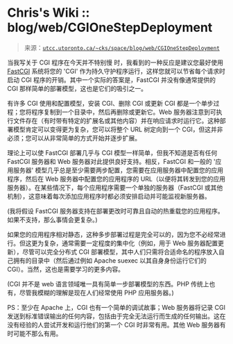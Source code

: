 <!--yml

category: 未分类

date: 2024-05-27 15:05:55

-->

# Chris's Wiki :: blog/web/CGIOneStepDeployment

> 来源：[`utcc.utoronto.ca/~cks/space/blog/web/CGIOneStepDeployment`](https://utcc.utoronto.ca/~cks/space/blog/web/CGIOneStepDeployment)

当我写关于 CGI 程序在今天并不特别慢 时，我看到的一种反应是建议您最好使用 [FastCGI](https://en.wikipedia.org/wiki/FastCGI) 系统将您的 'CGI' 作为持久守护程序运行，这样您就可以节省每个请求时启动 CGI 程序的开销。其中一个实际的答案是，FastCGI 并没有像通常提供的 CGI 那样简单的部署模型，这也是它们的吸引之一。

有许多 CGI 使用和配置模型，安装 CGI、删除 CGI 或更新 CGI 都是一个单步过程；您将程序复制到一个目录中，然后再删除或更新它。Web 服务器注意到可执行文件存在（有时带有特定的扩展名或其他内容）并在响应请求时运行它。这种部署模型肯定可以变得更为复杂，您可以将整个 URL 树定向到一个 CGI，但这并非必须；您可以从非常简单的方式开始并逐步扩展。

理论上可以使 FastCGI 部署几乎与 CGI 模型一样简单，但我不知道是否有任何 FastCGI 服务器和 Web 服务器对此提供良好支持。相反，FastCGI 和一般的 '应用服务器' 模型几乎总是至少需要两步配置，您需要在应用服务器中配置您的应用程序，然后在 Web 服务器中配置您的应用程序的 URL（以便将其转发到您的应用服务器）。在某些情况下，每个应用程序需要一个单独的服务器（FastCGI 或其他机制），这意味着每次添加应用程序时都必须安排启动并可能监视新服务器。

(我将假设 FastCGI 服务器支持在部署更改时可靠且自动的热重载您的应用程序。如果不支持，那么事情会更复杂。)

如果您的应用程序相对静态，这种多步部署过程是完全可以的，因为您不必经常进行。但这更为复杂，通常需要一定程度的集中化（例如，用于 Web 服务器配置更新），尽管可以完全分布式 CGI 部署模型，其中人们只需将合适命名的程序放入自己拥有的目录中（然后通过例如 Apache suexec 以其自身身份运行它们的 CGI）。当然，这也是需要学习的更多内容。

(CGI 并不是 web 语言领域唯一具有简单一步部署模型的东西。PHP 传统上也有，尽管我模糊的理解是现在人们经常使用 PHP 应用服务器。)

PS：至少在 Apache 上，CGI 也有一个简单的调试故事；Web 服务器将记录 CGI 发送到标准错误输出的任何内容，包括由于完全无法运行而生成的任何输出。这在没有经验的人尝试开发和运行他们的第一个 CGI 时非常有用。其他 Web 服务器有时可能不那么有用。
